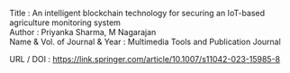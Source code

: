 Title : An intelligent blockchain technology for securing an IoT-based agriculture monitoring system</br>
Author : Priyanka Sharma, M Nagarajan</br>
Name & Vol. of Journal & Year : Multimedia Tools and Publication Journal</br>

URL / DOI : https://link.springer.com/article/10.1007/s11042-023-15985-8


